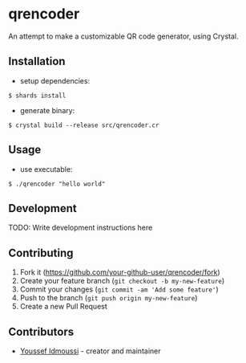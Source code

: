 # qrencoder

An attempt to make a customizable QR code generator, using Crystal.

## Installation

- setup dependencies:

`$ shards install`

- generate binary:

`$ crystal build --release src/qrencoder.cr`

## Usage

- use executable:

`$ ./qrencoder "hello world"`

## Development

TODO: Write development instructions here

## Contributing

1. Fork it (<https://github.com/your-github-user/qrencoder/fork>)
2. Create your feature branch (`git checkout -b my-new-feature`)
3. Commit your changes (`git commit -am 'Add some feature'`)
4. Push to the branch (`git push origin my-new-feature`)
5. Create a new Pull Request

## Contributors

- [Youssef Idmoussi](https://github.com/your-github-user) - creator and maintainer
